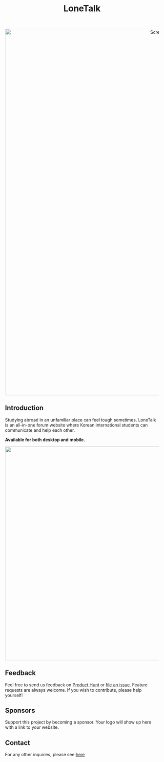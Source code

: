<h1 align="center"> LoneTalk </h1> <br>
<p align="center">
  <a href="https://gitpoint.co/">
<img width="1200" alt="Screen Shot 2023-03-09 at 5 33 56 AM" src="https://user-images.githubusercontent.com/55467050/223998360-979a5674-ea44-440f-9645-56204bb0f139.png">
  </a>
</p>


## Introduction

Studying abroad in an unfamiliar place can feel tough sometimes. LoneTalk is an all-in-one forum website where Korean international students can communicate and help each other.

**Available for both desktop and mobile.**

<p align="center">
  <img src = "https://user-images.githubusercontent.com/55467050/209973896-e81c2373-c09a-424c-8ea0-5b46af0f52c9.png" width=700>
</p>


## Feedback

Feel free to send us feedback on [Product Hunt](https://www.producthunt.com/posts/stocknews-ai) or [file an issue](https://github.com/mslee300/stocknews-ai/issues). Feature requests are always welcome. If you wish to contribute, please help yourself!


## Sponsors

Support this project by becoming a sponsor. Your logo will show up here with a link to your website.


## Contact

For any other inquiries, please see [here](https://stocknewsai.com/Contact.html)
